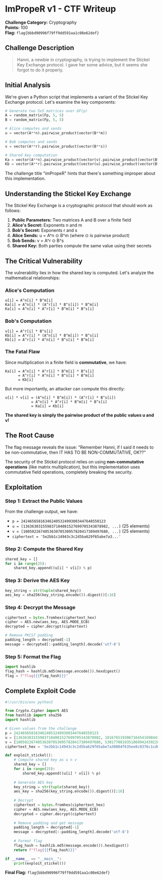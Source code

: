 # ImPropeR v1 - CTF Writeup

**Challenge Category:** Cryptography  
**Points:** 100  
**Flag:** `flag{bbbd90996f79ff9dd591aa1c08e62def}`

## Challenge Description

> Hanni, a newbie in cryptography, is trying to implement the Stickel Key Exchange protocol. I gave her some advice, but it seems she forgot to do it properly.

## Initial Analysis

We're given a Python script that implements a variant of the Stickel Key Exchange protocol. Let's examine the key components:

```python
# Generate two 5x5 matrices over GF(p)
A = random_matrix(Fp, 5, 5)
B = random_matrix(Fp, 5, 5)

# Alice computes and sends
u = vector(A**n).pairwise_product(vector(B**m))

# Bob computes and sends  
v = vector(A**r).pairwise_product(vector(B**s))

# Shared key computation
Ka = vector(A**n).pairwise_product(vector(v).pairwise_product(vector(B**m)))
Kb = vector(A**r).pairwise_product(vector(u).pairwise_product(vector(B**s)))
```

The challenge title "imPropeR" hints that there's something improper about this implementation.

## Understanding the Stickel Key Exchange

The Stickel Key Exchange is a cryptographic protocol that should work as follows:

1. **Public Parameters:** Two matrices A and B over a finite field
2. **Alice's Secret:** Exponents n and m
3. **Bob's Secret:** Exponents r and s
4. **Alice Sends:** u = A^n ⊙ B^m (where ⊙ is pairwise product)
5. **Bob Sends:** v = A^r ⊙ B^s
6. **Shared Key:** Both parties compute the same value using their secrets

## The Critical Vulnerability

The vulnerability lies in how the shared key is computed. Let's analyze the mathematical relationships:

### Alice's Computation
```
u[i] = A^n[i] * B^m[i]
Ka[i] = A^n[i] * (A^r[i] * B^s[i]) * B^m[i]
Ka[i] = A^n[i] * A^r[i] * B^m[i] * B^s[i]
```

### Bob's Computation  
```
v[i] = A^r[i] * B^s[i]
Kb[i] = A^r[i] * (A^n[i] * B^m[i]) * B^s[i]
Kb[i] = A^r[i] * A^n[i] * B^s[i] * B^m[i]
```

### The Fatal Flaw
Since multiplication in a finite field is **commutative**, we have:
```
Ka[i] = A^n[i] * A^r[i] * B^m[i] * B^s[i]
      = A^r[i] * A^n[i] * B^s[i] * B^m[i] 
      = Kb[i]
```

But more importantly, an attacker can compute this directly:
```
u[i] * v[i] = (A^n[i] * B^m[i]) * (A^r[i] * B^s[i])
            = A^n[i] * A^r[i] * B^m[i] * B^s[i]
            = Ka[i] = Kb[i]
```

**The shared key is simply the pairwise product of the public values u and v!**

## The Root Cause

The flag message reveals the issue: "Remember Hanni, if I said it needs to be non-commutative, then IT HAS TO BE NON-COMMUTATIVE, OK??"

The security of the Stickel protocol relies on using **non-commutative operations** (like matrix multiplication), but this implementation uses commutative field operations, completely breaking the security.

## Exploitation

### Step 1: Extract the Public Values
From the challenge output, we have:
- `p = 242465658163462405324993003447648550123`
- `u = [136363031559837104081527699705343878982, ...]` (25 elements)
- `v = [100502267405363070530957820417309497680, ...]` (25 elements)
- `ciphertext = '5e2bb1c14943c3c2d5ba629f65abe7a3...'`

### Step 2: Compute the Shared Key
```python
shared_key = []
for i in range(25):
    shared_key.append((u[i] * v[i]) % p)
```

### Step 3: Derive the AES Key
```python
key_string = str(tuple(shared_key))
aes_key = sha256(key_string.encode()).digest()[:16]
```

### Step 4: Decrypt the Message
```python
ciphertext = bytes.fromhex(ciphertext_hex)
cipher = AES.new(aes_key, AES.MODE_ECB)
decrypted = cipher.decrypt(ciphertext)

# Remove PKCS7 padding
padding_length = decrypted[-1]
message = decrypted[:-padding_length].decode('utf-8')
```

### Step 5: Format the Flag
```python
import hashlib
flag_hash = hashlib.md5(message.encode()).hexdigest()
flag = f"flag{{{flag_hash}}}"
```

## Complete Exploit Code

```python
#!/usr/bin/env python3

from Crypto.Cipher import AES
from hashlib import sha256
import hashlib

# Given values from the challenge
p = 242465658163462405324993003447648550123
u = [136363031559837104081527699705343878982, 10167651930671645416984438049044546412, ...]
v = [100502267405363070530957820417309497680, 53017708193518699424392288168907240526, ...]
ciphertext_hex = '5e2bb1c14943c3c2d5ba629f65abe7a30804f635ee8c0376c1cd06b170992d27...'

def exploit_stickel():
    # Compute shared key as u ⊙ v
    shared_key = []
    for i in range(25):
        shared_key.append((u[i] * v[i]) % p)
    
    # Generate AES key
    key_string = str(tuple(shared_key))
    aes_key = sha256(key_string.encode()).digest()[:16]
    
    # Decrypt
    ciphertext = bytes.fromhex(ciphertext_hex)
    cipher = AES.new(aes_key, AES.MODE_ECB)
    decrypted = cipher.decrypt(ciphertext)
    
    # Remove padding and get message
    padding_length = decrypted[-1]
    message = decrypted[:-padding_length].decode('utf-8')
    
    # Format flag
    flag_hash = hashlib.md5(message.encode()).hexdigest()
    return f"flag{{{flag_hash}}}"

if __name__ == "__main__":
    print(exploit_stickel())
```
**Final Flag:** `flag{bbbd90996f79ff9dd591aa1c08e62def}`
